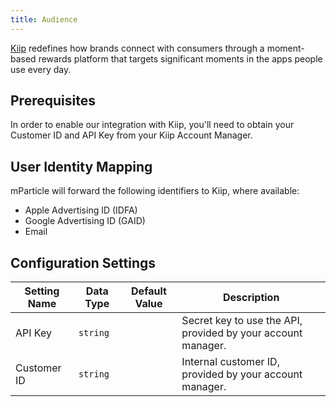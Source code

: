 ```yaml
---
title: Audience
---
```


[Kiip](https://www.kiip.me) redefines how brands connect with consumers through a moment-based rewards platform that targets significant moments in the apps people use every day.

## Prerequisites

In order to enable our integration with Kiip, you'll need to obtain your Customer ID and API Key from your Kiip Account Manager.

## User Identity Mapping

mParticle will forward the following identifiers to Kiip, where available:

* Apple Advertising ID (IDFA)
* Google Advertising ID (GAID)
* Email 

## Configuration Settings

Setting Name | Data Type | Default Value | Description  
|---|---|---|---
API Key |`string` | | Secret key to use the API, provided by your account manager.
Customer ID |`string` | | Internal customer ID, provided by your account manager.
